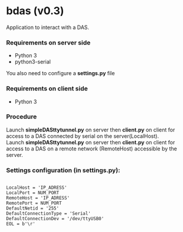 # bdas (v0.3)

Application to interact with a DAS.

### Requirements on server side

* Python 3
* python3-serial

You also need to configure a **settings.py** file

### Requirements on client side

* Python 3

### Procedure

Launch **simpleDASttytunnel.py** on server then **client.py** on client for access to a DAS connected by serial on the server(LocalHost).  
Launch  **simpleDASttytunnel.py** on server then **client.py** on client for access to a DAS on a remote network (RemoteHost) accessible by the server.


### Settings configuration (in settings.py):
```

LocalHost = 'IP_ADRESS'
LocalPort = NUM_PORT
RemoteHost = 'IP_ADRESS'
RemotePort = NUM_PORT
DefaultNetid = '255'
DefaultConnectionType = 'Serial'
DefaultConnectionDev = '/dev/ttyUSB0'
EOL = b'\r'

```

